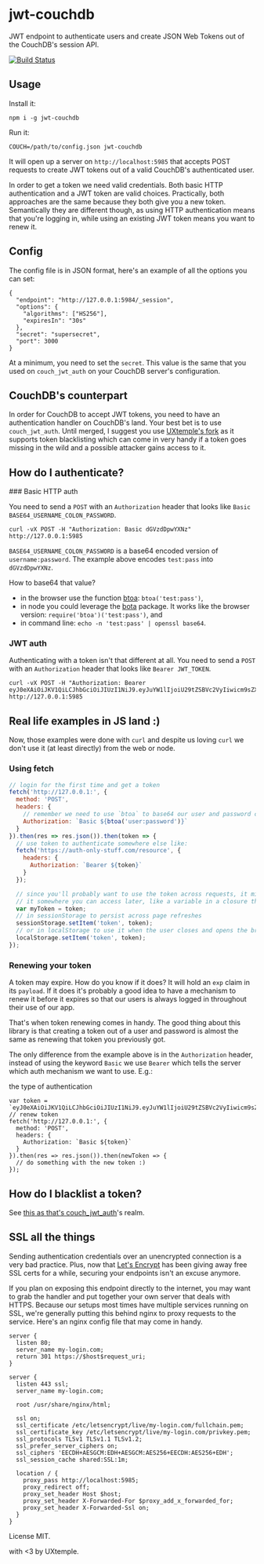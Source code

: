 # jwt-couchdb

JWT endpoint to authenticate users and create JSON Web Tokens out of the CouchDB's session API.

[![Build Status](https://travis-ci.org/UXtemple/jwt-couchdb.svg?branch=master)](https://travis-ci.org/UXtemple/jwt-couchdb)

## Usage

Install it:
```
npm i -g jwt-couchdb
```

Run it:
```
COUCH=/path/to/config.json jwt-couchdb
```

It will open up a server on `http://localhost:5985` that accepts POST requests to create JWT
tokens out of a valid CouchDB's authenticated user.

In order to get a token we need valid credentials. Both basic HTTP authentication and a JWT token
are valid choices.
Practically, both approaches are the same because they both give you a new token.
Semantically they are different though, as using HTTP authentication means that you're logging in,
while using an existing JWT token means you want to renew it.

## Config

The config file is in JSON format, here's an example of all the options you can set:

```
{
  "endpoint": "http://127.0.0.1:5984/_session",
  "options": {
    "algorithms": ["HS256"],
    "expiresIn": "30s"
  },
  "secret": "supersecret",
  "port": 3000
}
```

At a minimum, you need to set the `secret`. This value is the same that you used on
`couch_jwt_auth` on your CouchDB server's configuration.

## CouchDB's counterpart

In order for CouchDB to accept JWT tokens, you need to have an authentication handler on CouchDB's
land. Your best bet is to use `couch_jwt_auth`.
Until merged, I suggest you use [UXtemple's
fork](https://github.com/UXtemple/couch_jwt_auth) as it supports token
blacklisting which can come in very handy if a token goes missing in the wild and a possible
attacker gains access to it.

## How do I authenticate?
### Basic HTTP auth

You need to send a `POST` with an `Authorization` header that looks like
`Basic BASE64_USERNAME_COLON_PASSWORD`.

```
curl -vX POST -H "Authorization: Basic dGVzdDpwYXNz" http://127.0.0.1:5985
```

`BASE64_USERNAME_COLON_PASSWORD` is a base64 encoded version of `username:password`. The example
above encodes `test:pass` into `dGVzdDpwYXNz`.

How to base64 that value?
- in the browser use the function
    [btoa](https://developer.mozilla.org/en/docs/web/api/windowbase64/btoa): `btoa('test:pass')`,
- in node you could leverage the [bota](https://www.npmjs.com/package/btoa) package. It works like
    the browser version: `require('btoa')('test:pass')`, and
- in command line: `echo -n 'test:pass' | openssl base64`.

### JWT auth

Authenticating with a token isn't that different at all. You need to send a `POST` with an
`Authorization` header that looks like `Bearer JWT_TOKEN`.

```
curl -vX POST -H "Authorization: Bearer
eyJ0eXAiOiJKV1QiLCJhbGciOiJIUzI1NiJ9.eyJuYW1lIjoiU29tZSBVc2VyIiwicm9sZXMiOltdfQ.v4QRSYnAOen_NMBzlMER_Jrkep0xEz2kL09KscALC_c" http://127.0.0.1:5985
```

## Real life examples in JS land :)

Now, those examples were done with `curl` and despite us loving `curl` we don't use it (at least
directly) from the web or node.

### Using fetch

```js
// login for the first time and get a token
fetch('http://127.0.0.1:', {
  method: 'POST',
  headers: {
    // remember we need to use `btoa` to base64 our user and password credentials
    Authorization: `Basic ${btoa('user:password')}`
  }
}).then(res => res.json()).then(token => {
  // use token to authenticate somewhere else like:
  fetch('https://auth-only-stuff.com/resource', {
    headers: {
      Authorization: `Bearer ${token}`
    }
  });

  // since you'll probably want to use the token across requests, it might be a good idea to store
  // it somewhere you can access later, like a variable in a closure that your fetch has access to:
  var myToken = token;
  // in sessionStorage to persist across page refreshes
  sessionStorage.setItem('token', token);
  // or in localStorage to use it when the user closes and opens the browser
  localStorage.setItem('token', token);
});
```

### Renewing your token
A token may expire. How do you know if it does? It will hold an `exp` claim in its `payload`.
If it does it's probably a good idea to have a mechanism to renew it before it expires so that our
users is always logged in throughout their use of our app.

That's when token renewing comes in handy. The good thing about this library is that creating a
token out of a user and password is almost the same as renewing that token you previously got.

The only difference from the example above is in the `Authorization` header, instead of using
the keyword `Basic` we use `Bearer` which tells the server which auth mechanism we want to use.
E.g.:

the type of authentication 

```
var token = `eyJ0eXAiOiJKV1QiLCJhbGciOiJIUzI1NiJ9.eyJuYW1lIjoiU29tZSBVc2VyIiwicm9sZXMiOltdfQ.v4QRSYnAOen_NMBzlMER_Jrkep0xEz2kL09KscALC_c`;
// renew token
fetch('http://127.0.0.1:', {
  method: 'POST',
  headers: {
    Authorization: `Basic ${token}`
  }
}).then(res => res.json()).then(newToken => {
  // do something with the new token :)
});
```

## How do I blacklist a token?
See [this as that's couch_jwt_auth](https://github.com/UXtemple/couch_jwt_auth#blacklisting-tokens)'s realm.

## SSL all the things
Sending authentication credentials over an unencrypted connection is a very bad practice.
Plus, now that [Let's Encrypt](https://letsencrypt.org/) has been giving away free SSL certs for
a while, securing your endpoints isn't an excuse anymore.

If you plan on exposing this endpoint directly to the internet, you may want to grab the handler
and put together your own server that deals with HTTPS.
Because our setups most times have multiple services running on SSL, we're generally putting this
behind nginx to proxy requests to the service. Here's an nginx config file that may come in handy.

```
server {
  listen 80;
  server_name my-login.com;
  return 301 https://$host$request_uri;
}

server {
  listen 443 ssl;
  server_name my-login.com;

  root /usr/share/nginx/html;

  ssl on;
  ssl_certificate /etc/letsencrypt/live/my-login.com/fullchain.pem;
  ssl_certificate_key /etc/letsencrypt/live/my-login.com/privkey.pem;
  ssl_protocols TLSv1 TLSv1.1 TLSv1.2;
  ssl_prefer_server_ciphers on;
  ssl_ciphers 'EECDH+AESGCM:EDH+AESGCM:AES256+EECDH:AES256+EDH';
  ssl_session_cache shared:SSL:1m;

  location / {
    proxy_pass http://localhost:5985;
    proxy_redirect off;
    proxy_set_header Host $host;
    proxy_set_header X-Forwarded-For $proxy_add_x_forwarded_for;
    proxy_set_header X-Forwarded-Ssl on;
  }
}
```

License MIT.

with <3 by UXtemple.
